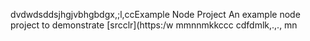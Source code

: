 dvdwdsddsjhgjvbhgbdgx,;l,ccExample Node Project
An example node project to demonstrate [srcclr](https:/w
mmnnmkkccc
   cdfdmlk,.,.,
mn
